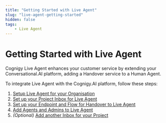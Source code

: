 ```yaml
---
title: "Getting Started with Live Agent" 
slug: "live-agent-getting-started" 
hidden: false 
tags:
    - Live Agent
---
```


# Getting Started with Live Agent

Cognigy Live Agent enhances your customer service by extending your Conversational.AI platform, adding a Handover service to a Human Agent.

To integrate Live Agent with the Cognigy.AI platform, follow these steps:

1. [Setup Live Agent for your Organisation](live-agent-setup/live-agent-setup-org.md)
2. [Set up your Project Inbox for Live Agent](live-agent-setup/live-agent-setup-inbox.md)
3. [Set up your Endpoint and Flow for Handover to Live Agent](live-agent-setup/live-agent-setup-handover.md)
4. [Add Agents and Admins to Live Agent](live-agent-setup/live-agent-setup-agents.md)
5. _(Optional)_ [Add another Inbox for your Project](live-agent-setup/live-agent-setup-additional-inbox.md)

